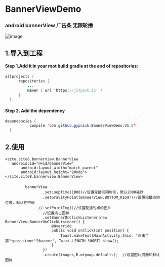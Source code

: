 # BannerViewDemo
### android bannerView  广告条 无限轮播
![image](https://github.com/gypnick/BannerViewDemo/blob/master/bannerView.gif)
## 1.导入到工程
####    Step 1.Add it in your root build.gradle at the end of repositories:
  ```Java
  allprojects {
		repositories {
			...
			maven { url 'https://jitpack.io' }
		}
	}
  ```
####   Step 2. Add the dependency
  ```Java
  dependencies {
	         compile 'com.github.gypnick:BannerViewDemo:V1.0'
	}
  ```
##  2.使用
####
	<site.site8.bannerview.BannerView
 	   android:id="@+id/bannerView"
    	   android:layout_width="match_parent"
    	   android:layout_height="200dp">
	</site.site8.bannerview.BannerView>

####
             bannerView
                     .setLoopTime(1000)//设置轮播间隔时间，默认2000毫秒
                     .setGravityPoint(BannerView.BOTTOM_RIGHT)//设置轮播点的位置，默认在中间
                   //.setPointImg()//设置轮播的点的图片
                     //设置点击回掉
                     .setBannerOnClickListener(new BannerView.BannerOnClickListener() {
                         @Override
                         public void onClick(int position) {
                             Toast.makeText(MainActivity.this, "点击了第"+position+"个banner", Toast.LENGTH_SHORT).show();
                         }
                     })
                     .create(images,R.mipmap.defaults);  //设置图片资源和默认图片

  
  
  
